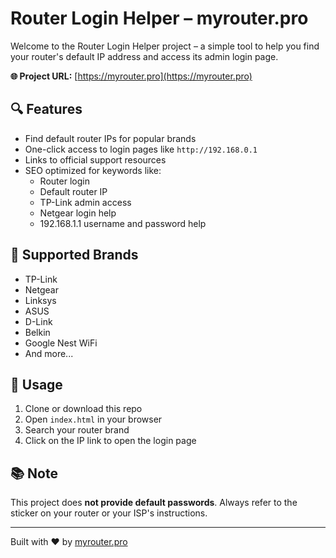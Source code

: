 # Router Login Helper – myrouter.pro

Welcome to the Router Login Helper project – a simple tool to help you find your router's default IP address and access its admin login page.

**🌐 Project URL:** [https://myrouter.pro](https://myrouter.pro)

## 🔍 Features
- Find default router IPs for popular brands
- One-click access to login pages like `http://192.168.0.1`
- Links to official support resources
- SEO optimized for keywords like:
  - Router login
  - Default router IP
  - TP-Link admin access
  - Netgear login help
  - 192.168.1.1 username and password help

## 🔧 Supported Brands
- TP-Link
- Netgear
- Linksys
- ASUS
- D-Link
- Belkin
- Google Nest WiFi
- And more...

## 🚀 Usage
1. Clone or download this repo
2. Open `index.html` in your browser
3. Search your router brand
4. Click on the IP link to open the login page

## 📚 Note
This project does **not provide default passwords**. Always refer to the sticker on your router or your ISP's instructions.

---

Built with ❤️ by [myrouter.pro](https://myrouter.pro)

